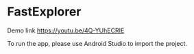 # FastExplorer
Demo link
https://youtu.be/4Q-YUhECRIE

To run the app, please use Android Studio to import the project.
